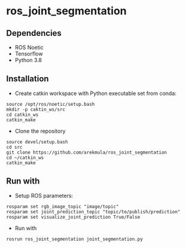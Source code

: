 # ros_joint_segmentation


## Dependencies
- ROS Noetic
- Tensorflow
- Python 3.8

## Installation
- Create catkin workspace with Python executable set from conda:
```
source /opt/ros/noetic/setup.bash
mkdir -p caktin_ws/src
cd catkin_ws
catkin_make 
```
- Clone the repository
```
source devel/setup.bash
cd src
git clone https://github.com/arekmula/ros_joint_segmentation
cd ~/catkin_ws
catkin_make
```


## Run with

- Setup ROS parameters:
```
rosparam set rgb_image_topic "image/topic"
rosparam set joint_prediction_topic "topic/to/publish/prediction"
rosparam set visualize_joint_prediction True/False
```

- Run with
```
rosrun ros_joint_segmentation joint_segmentation.py 
```